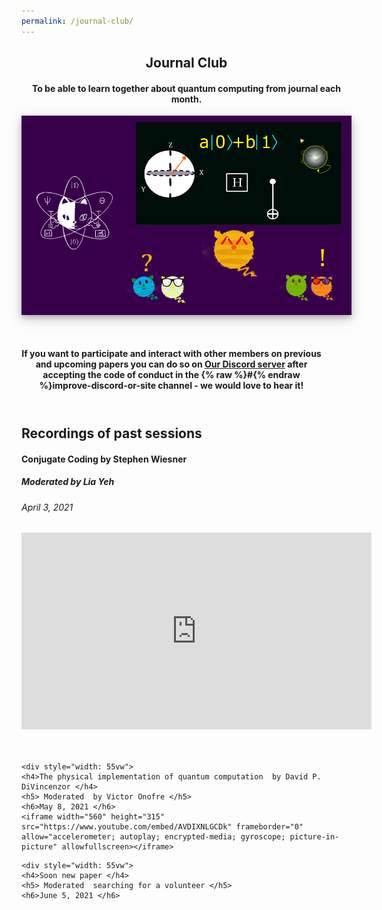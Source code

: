```yaml
---
permalink: /journal-club/
---
```


<link href="/assets/css/areas.css" rel="stylesheet" type="text/css">
<link rel="stylesheet" href="http://netdna.bootstrapcdn.com/font-awesome/4.7.0/css/font-awesome.min.css">
<link rel="stylesheet" href="http://netdna.bootstrapcdn.com/bootstrap/3.3.7/css/bootstrap.min.css">
<link href="http://www.jqueryscript.net/css/jquerysctipttop.css" rel="stylesheet" type="text/css">
<script src="https://cdn.mathjax.org/mathjax/latest/MathJax.js?config=TeX-AMS-MML_HTMLorMML" type="text/javascript"></script>
<style>
.button {
  background-color: #4CAF50; /* Green */
  border: none;
  color: white;
  padding: 16px 32px;
  text-align: center;
  text-decoration: none;
  display: inline-block;
  font-size: 16px;
  margin: 4px 2px;
  transition-duration: 0.4s;
  cursor: pointer;
}

.qontributor {
  background-color: white;
  color: black;
  border: 2px solid #6d2f15;
  width: 48%;
}
.qontributor:hover {
  background-color: #6d2f15;
  color: white;
  width: 48%;
}


.qurator {
  background-color: white;
  color: black;
  border: 2px solid #005853;
  width: 48%;
}
.qurator:hover {
  background-color: #005853;
  color: white;
  width: 48%;
}

* {
  box-sizing: border-box;
}

.column {
  float: left;
  width: 50%;
  padding: 5px;
}

/* Clearfix (clear floats) */
.row::after {
  content: "";
  clear: both;
  display: table;
}

.page__footer {color: #FFFFFF;font-size: 16px;}
.site-logo img {
  max-height: 5rem;
}

.page__footer-copyright {
  font-size: 20px;
}


div p{
text-align: justify;”
}
</style>
<!-- Header -->

<header class="w3-display-container w3-content w3-wide" id="home">

<div class="w3-container w3-padding-32" id="projects" style="width: 55vw;">
    <h2 class="w3-border-bottom w3-border-light-grey w3-padding-16">Journal Club</h2>
    <h4>To be able to learn together about quantum computing from journal each month.</h4>
  </div>

<div style="width: 55vw">
	<img src="/assets/images/journalclub_cover.png" style="background-color: white;box-shadow: 0 4px 8px 0 rgba(0, 0, 0, 0.2), 0 6px 20px 0 rgba(0, 0, 0, 0.19);display: block;margin-left: auto;margin-right: auto;">
</div>
<br> <br>

<div class="w3-container w3-padding-32" style="width: 50vw" >		
<h4>If you want to participate and interact with other members on previous and upcoming papers you can do so on  <a href="https://discord.gg/NDm9e9W">Our Discord server</a> after accepting the code of conduct in the {% raw %}#{% endraw %}improve-discord-or-site channel - we would love to hear it!</h4>
</div>


</header>


<div class="w3-container w3-padding-32" style="width: 55vw" >		

<h2>Recordings of past sessions</h2>
<div style="width: 55vw">
	<h4> Conjugate Coding by  Stephen Wiesner </h4>
	<h5> Moderated by Lia Yeh </h5>
	<h6> April 3, 2021 </h6>
	<iframe width="560" height="315" src="https://www.youtube.com/embed/EiDpvlSiC3k" frameborder="0" allow="accelerometer; autoplay; encrypted-media; gyroscope; picture-in-picture" allowfullscreen></iframe>
</div>
<br> <br>
	
	<div style="width: 55vw">
	<h4>The physical implementation of quantum computation  by David P. DiVincenzor </h4>
	<h5> Moderated  by Victor Onofre </h5>
	<h6>May 8, 2021 </h6>
	<iframe width="560" height="315" src="https://www.youtube.com/embed/AVDIXNLGCDk" frameborder="0" allow="accelerometer; autoplay; encrypted-media; gyroscope; picture-in-picture" allowfullscreen></iframe>	
</div>

	<div style="width: 55vw">
	<h4>Soon new paper </h4>
	<h5> Moderated  searching for a volunteer </h5>
	<h6>June 5, 2021 </h6>
</div>
	
</div>
<!-- End page content -->

